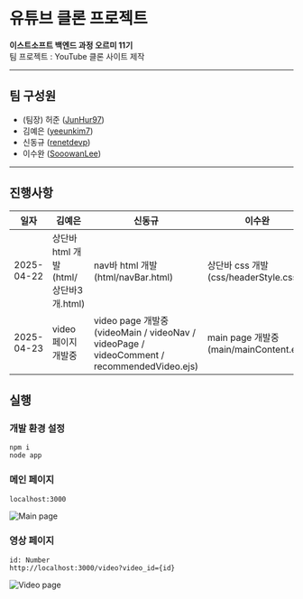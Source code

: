 # 유튜브 클론 프로젝트

**이스트소프트 백엔드 과정 오르미 11기**  
팀 프로젝트 : YouTube 클론 사이트 제작

---

## 팀 구성원

- (팀장) 허준 ([JunHur97](https://github.com/JunHur97))
- 김예은 ([yeeunkim7](https://github.com/yeeunkim7))
- 신동규 ([renetdevp](https://github.com/renetdevp))
- 이수완 ([SooowanLee](https://github.com/SooowanLee))

---

## 진행사항

| 일자       | 김예은                                 | 신동규                             | 이수완                                | 허준                                 |
| ---------- | -------------------------------------- | ---------------------------------- | ------------------------------------- | ------------------------------------ |
| 2025-04-22 | 상단바 html 개발 (html/상단바3개.html) | nav바 html 개발 (html/navBar.html) | 상단바 css 개발 (css/headerStyle.css) | nav바 css 개발 (css/navBarStyle.css) |
|2025-04-23|video 페이지 개발중|video page 개발중 (videoMain / videoNav / videoPage / videoComment / recommendedVideo.ejs)|main page 개발중 (main/mainContent.ejs)|channel page 개발중|

## 실행

### 개발 환경 설정
```
npm i
node app
```
### 메인 페이지
```
localhost:3000
```
![Main page](./static/img/README/mainPage.png)

### 영상 페이지
```
id: Number
http://localhost:3000/video?video_id={id}
```
![Video page](./static/img/README/videoPage.png)